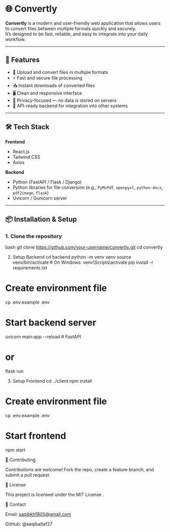 # 🌐 Convertly

**Convertly** is a modern and user-friendly web application that allows users to convert files between multiple formats quickly and securely.  
It’s designed to be fast, reliable, and easy to integrate into your daily workflow.

---

## 🚀 Features

- 📁 Upload and convert files in multiple formats  
- ⚡ Fast and secure file processing  
- 📥 Instant downloads of converted files  
- 🖥️ Clean and responsive interface  
- 🔐 Privacy-focused — no data is stored on servers  
- 🧩 API-ready backend for integration into other systems  

---

## 🛠️ Tech Stack

**Frontend**
- React.js  
- Tailwind CSS  
- Axios  

**Backend**
- Python (FastAPI / Flask / Django)  
- Python libraries for file conversion (e.g., `PyMuPdf`, `openpyxl`, `python-docx`, `pdf2image`, `flask`)  
- Uvicorn / Gunicorn server

---

## 📦 Installation & Setup

### 1. Clone the repository
bash
git clone https://github.com/your-username/convertly.git
cd convertly

2. Setup Backend
cd backend
python -m venv venv
source venv/bin/activate      # On Windows: venv\Scripts\activate
pip install -r requirements.txt

# Create environment file
cp .env.example .env

# Start backend server
uvicorn main:app --reload      # FastAPI
# or
flask run       

3. Setup Frontend
cd ../client
npm install

# Create environment file
cp .env.example .env

# Start frontend
npm start

🤝 Contributing

Contributions are welcome!
Fork the repo, create a feature branch, and submit a pull request.

📜 License

This project is licensed under the MIT License
.

📧 Contact

Email: saqibkh1805@gmail.com

GitHub: @saqibaltaf27
